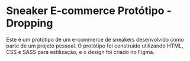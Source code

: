 # Sneaker E-commerce Protótipo - Dropping

Este é um protótipo de um e-commerce de sneakers desenvolvido como parte de um projeto pessoal. O protótipo foi construído utilizando HTML, CSS e SASS para estilização, e o design foi criado no Figma.
